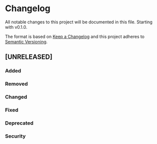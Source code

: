 # Changelog

All notable changes to this project will be documented in this file. Starting with v0.1.0.

The format is based on [Keep a Changelog](http://keepachangelog.com/en/1.0.0/)
and this project adheres to [Semantic Versioning](http://semver.org/spec/v2.0.0.html).

## [UNRELEASED]

### Added
### Removed
### Changed
### Fixed
### Deprecated
### Security
